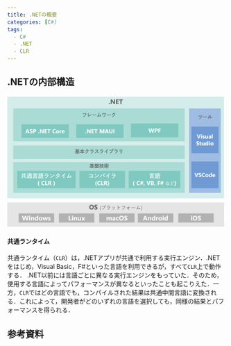 ```yaml
---
title: .NETの概要
categories: [C#]
tags:
  - C#
  - .NET
  - CLR
---
```



## .NETの内部構造

<img src ="/assets/img/CSharp/NETの構成.png" alt = ".NETの構造" width =500>


#### 共通ランタイム

共通ランタイム（`CLR`）は，.NETアプリが共通で利用する実行エンジン．.NETをはじめ，Visual Basic，F#といった言語を利用できるが，すべて`CLR`上で動作する．
.NET以前には言語ごとに異なる実行エンジンをもっていた．そのため，使用する言語によってパフォーマンスが異なるといったことも起こりえた．一方，`CLR`ではどの言語でも，コンパイルされた結果は共通中間言語に変換される．これによって，開発者がどのいずれの言語を選択しても，同様の結果とパフォーマンスを得られる．


## 参考資料



<!-- リンク -->


[.NET クラスライブラリの概要 MSLearn]: https://learn.microsoft.com/ja-jp/dotnet/standard/class-library-overview?WT.mc_id=dotnet-35129-website